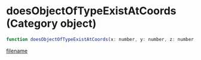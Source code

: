 # doesObjectOfTypeExistAtCoords (Category object)

```js
function doesObjectOfTypeExistAtCoords(x: number, y: number, z: number, radius: number, hash: number, p5: boolean): boolean
```

[filename](doesObjectOfTypeExistAtCoords_m.md ':include')